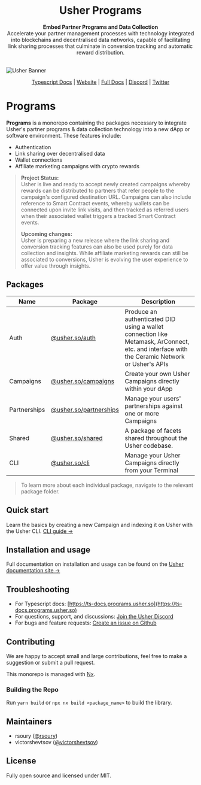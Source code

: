 <div align="center">
  <h1>Usher Programs</h1>
</div>

<div align="center">
  <strong>Embed Partner Programs and Data Collection</strong>
</div>

<div align="center">
  Accelerate your partner management processes with technology integrated into blockchains and decentralised data networks, capable of facilitating link sharing processes that culminate in conversion tracking and automatic reward distribution.
</div>
<br/>

![Usher Banner](https://usher-pub.s3.amazonaws.com/misc/banners/Banner.jpg)

<div align="center">
   <a href="https://ts-docs.programs.usher.so">Typescript Docs</a>
   <span> | </span>
   <a href="https://www.usher.so">Website</a>
   <span> | </span>
   <a href="https://docs.usher.so">Full Docs</a>
   <span> | </span>
   <a href="https://go.usher.so/discord">Discord</a>
   <span> | </span>
   <a href="https://go.usher.so/twitter">Twitter</a>
</div>

# Programs

**Programs** is a monorepo containing the packages necessary to integrate Usher's partner programs & data collection technology into a new dApp or software environment.
These features include:

- Authentication
- Link sharing over decentralised data
- Wallet connections
- Affiliate marketing campaigns with crypto rewards

> **Project Status:**  
> Usher is live and ready to accept newly created campaigns whereby rewards can be distributed to partners that refer people to the campaign's configured destination URL. Campaigns can also include reference to Smart Contract events, whereby wallets can be connected upon invite link visits, and then tracked as referred users when their associated wallet triggers a tracked Smart Contract events.
>
> **Upcoming changes:**  
> Usher is preparing a new release where the link sharing and conversion tracking features can also be used purely for data collection and insights. While affiliate marketing rewards can still be associated to conversions, Usher is evolving the user experience to offer value through insights.

## Packages

| Name         | Package                                         | Description                                                                                                                                  |
| ------------ | ----------------------------------------------- | -------------------------------------------------------------------------------------------------------------------------------------------- |
| Auth         | [@usher.so/auth](packages/auth)                 | Produce an authenticated DID using a wallet connection like Metamask, ArConnect, etc. and interface with the Ceramic Network or Usher's APIs |
| Campaigns    | [@usher.so/campaigns](packages/campaigns)       | Create your own Usher Campaigns directly within your dApp                                                                                    |
| Partnerships | [@usher.so/partnerships](packages/partnerships) | Manage your users' partnerships against one or more Campaigns                                                                                |
| Shared       | [@usher.so/shared](packages/shared)             | A package of facets shared throughout the Usher codebase.                                                                                    |
| CLI          | [@usher.so/cli](packages/cli)                   | Manage your Usher Campaigns directly from your Terminal                                                                                      |

> To learn more about each individual package, navigate to the relevant package folder.

## Quick start

Learn the basics by creating a new Campaign and indexing it on Usher with the Usher CLI. [CLI guide →](packages/cli)

## Installation and usage

Full documentation on installation and usage can be found on the [Usher documentation site →](https://docs.usher.so/)

## Troubleshooting

- For Typescript docs: [https://ts-docs.programs.usher.so](https://ts-docs.programs.usher.so)
- For questions, support, and discussions: [Join the Usher Discord](https://go.usher.so/discord)
- For bugs and feature requests: [Create an issue on Github](https://github.com/usherlabs/programs/issues)

## Contributing

We are happy to accept small and large contributions, feel free to make a suggestion or submit a pull request.

This monorepo is managed with [Nx](https://nx.dev).

### Building the Repo

Run `yarn build` or `npx nx build <package_name>` to build the library.

## Maintainers

- rsoury ([@rsoury](https://github.com/rsoury))
- victorshevtsov ([@victorshevtsov](https://github.com/victorshevtsov))

## License

Fully open source and licensed under MIT.
